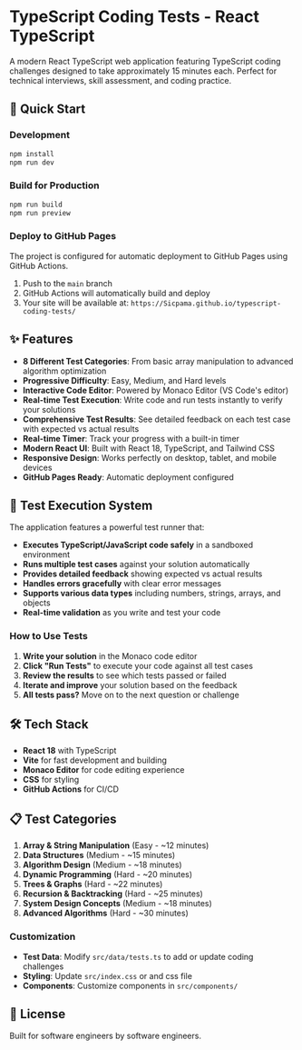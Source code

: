 # TypeScript Coding Tests - React TypeScript

A modern React TypeScript web application featuring TypeScript coding challenges designed to take approximately 15 minutes each. Perfect for technical interviews, skill assessment, and coding practice.

## 🚀 Quick Start

### Development

```bash
npm install
npm run dev
```

### Build for Production

```bash
npm run build
npm run preview
```

### Deploy to GitHub Pages

The project is configured for automatic deployment to GitHub Pages using GitHub Actions.

1. Push to the `main` branch
2. GitHub Actions will automatically build and deploy
3. Your site will be available at: `https://Sicpama.github.io/typescript-coding-tests/`

## ✨ Features

- **8 Different Test Categories**: From basic array manipulation to advanced algorithm optimization
- **Progressive Difficulty**: Easy, Medium, and Hard levels
- **Interactive Code Editor**: Powered by Monaco Editor (VS Code's editor)
- **Real-time Test Execution**: Write code and run tests instantly to verify your solutions
- **Comprehensive Test Results**: See detailed feedback on each test case with expected vs actual results
- **Real-time Timer**: Track your progress with a built-in timer
- **Modern React UI**: Built with React 18, TypeScript, and Tailwind CSS
- **Responsive Design**: Works perfectly on desktop, tablet, and mobile devices
- **GitHub Pages Ready**: Automatic deployment configured

## 🎯 Test Execution System

The application features a powerful test runner that:

- **Executes TypeScript/JavaScript code safely** in a sandboxed environment
- **Runs multiple test cases** against your solution automatically
- **Provides detailed feedback** showing expected vs actual results
- **Handles errors gracefully** with clear error messages
- **Supports various data types** including numbers, strings, arrays, and objects
- **Real-time validation** as you write and test your code

### How to Use Tests

1. **Write your solution** in the Monaco code editor
2. **Click "Run Tests"** to execute your code against all test cases
3. **Review the results** to see which tests passed or failed
4. **Iterate and improve** your solution based on the feedback
5. **All tests pass?** Move on to the next question or challenge

## 🛠️ Tech Stack

- **React 18** with TypeScript
- **Vite** for fast development and building
- **Monaco Editor** for code editing experience
- **CSS** for styling
- **GitHub Actions** for CI/CD

## 📋 Test Categories

1. **Array & String Manipulation** (Easy - ~12 minutes)
2. **Data Structures** (Medium - ~15 minutes)
3. **Algorithm Design** (Medium - ~18 minutes)
4. **Dynamic Programming** (Hard - ~20 minutes)
5. **Trees & Graphs** (Hard - ~22 minutes)
6. **Recursion & Backtracking** (Hard - ~25 minutes)
7. **System Design Concepts** (Medium - ~18 minutes)
8. **Advanced Algorithms** (Hard - ~30 minutes)


### Customization

- **Test Data**: Modify `src/data/tests.ts` to add or update coding challenges
- **Styling**: Update `src/index.css` or and css file
- **Components**: Customize components in `src/components/`

## 📄 License

Built for software engineers by software engineers.
